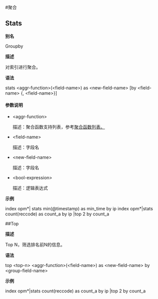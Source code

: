 #聚合

## Stats

**别名**

Groupby

**描述**

对索引进行聚合。

**语法**

stats &lt;aggr-function&gt;(&lt;field-name&gt;) as &lt;new-field-name&gt;  [by &lt;field-name&gt; {, &lt;field-name&gt;}]

#### 参数说明

* &lt;aggr-function&gt;

   描述：聚合函数支持列表，参考[聚合函数列表。](log_search/appendix/aggregation_list.md)

* &lt;field-name&gt;

   描述：字段名

* &lt;new-field-name&gt;

   描述：字段名

* &lt;bool-expression&gt;

   描述：逻辑表达式

**示例**

index opm*| stats min(@timestamp) as min_time by ip
index opm*|stats count(reccode) as count_a by ip |top 2 by count_a


##Top

**描述**

Top N，筛选排名前N的信息。

**语法**

top &lt;top-n&gt; &lt;aggr-function&gt;(&lt;field-name&gt;) as &lt;new-field-name&gt; by &lt;group-field-name&gt;

**示例**

index opm*|stats count(reccode) as count_a by ip |top 2 by count_a


